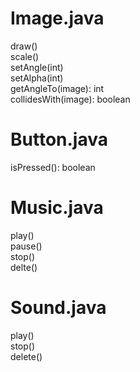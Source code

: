 # Image.java
draw()  
scale()  
setAngle(int)  
setAlpha(int)  
getAngleTo(image): int  
collidesWith(image): boolean  

# Button.java
isPressed(): boolean  

# Music.java
play()  
pause()  
stop()  
delte()  

# Sound.java
play()  
stop()  
delete()  
